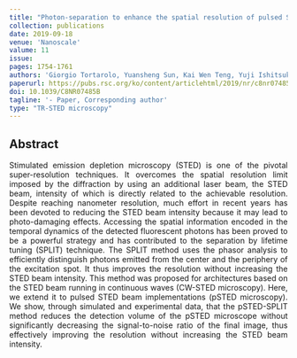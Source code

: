 ```yaml
---
title: "Photon-separation to enhance the spatial resolution of pulsed STED microscopy"
collection: publications
date: 2019-09-18
venue: 'Nanoscale'
valume: 11 
issue:
pages: 1754-1761
authors: 'Giorgio Tortarolo, Yuansheng Sun, Kai Wen Teng, Yuji Ishitsuka, Luca Lanzanó, Paul R. Selvin, Beniamino Barbieri, Alberto Diaspro, Giuseppe Vicidomini'
paperurl: https://pubs.rsc.org/ko/content/articlehtml/2019/nr/c8nr07485b
doi: 10.1039/C8NR07485B
tagline: '- Paper, Corresponding author'
type: "TR-STED microscopy"
---
```


<h2> Abstract </h2>
<p align= "justify">
Stimulated emission depletion microscopy (STED) is one of the pivotal super-resolution techniques. It overcomes the spatial resolution limit imposed by the diffraction by using an additional laser beam, the STED beam, intensity of which is directly related to the achievable resolution. Despite reaching nanometer resolution, much effort in recent years has been devoted to reducing the STED beam intensity because it may lead to photo-damaging effects. Accessing the spatial information encoded in the temporal dynamics of the detected fluorescent photons has been proved to be a powerful strategy and has contributed to the separation by lifetime tuning (SPLIT) technique. The SPLIT method uses the phasor analysis to efficiently distinguish photons emitted from the center and the periphery of the excitation spot. It thus improves the resolution without increasing the STED beam intensity. This method was proposed for architectures based on the STED beam running in continuous waves (CW-STED microscopy). Here, we extend it to pulsed STED beam implementations (pSTED microscopy). We show, through simulated and experimental data, that the pSTED-SPLIT method reduces the detection volume of the pSTED microscope without significantly decreasing the signal-to-noise ratio of the final image, thus effectively improving the resolution without increasing the STED beam intensity.
  
